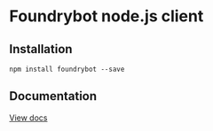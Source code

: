 # Foundrybot node.js client 

## Installation

`npm install foundrybot --save`

## Documentation

[View docs](https://docs.foundrybot.com/v1.0/reference#get-a-crawl-1)